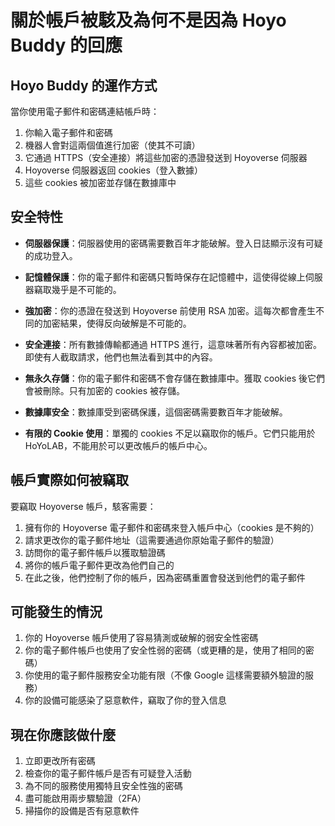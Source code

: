 # 關於帳戶被駭及為何不是因為 Hoyo Buddy 的回應

## Hoyo Buddy 的運作方式

當你使用電子郵件和密碼連結帳戶時：

1. 你輸入電子郵件和密碼
2. 機器人會對這兩個值進行加密（使其不可讀）
3. 它通過 HTTPS（安全連接）將這些加密的憑證發送到 Hoyoverse 伺服器
4. Hoyoverse 伺服器返回 cookies（登入數據）
5. 這些 cookies 被加密並存儲在數據庫中

## 安全特性

- **伺服器保護**：伺服器使用的密碼需要數百年才能破解。登入日誌顯示沒有可疑的成功登入。

- **記憶體保護**：你的電子郵件和密碼只暫時保存在記憶體中，這使得從線上伺服器竊取幾乎是不可能的。

- **強加密**：你的憑證在發送到 Hoyoverse 前使用 RSA 加密。這每次都會產生不同的加密結果，使得反向破解是不可能的。

- **安全連接**：所有數據傳輸都通過 HTTPS 進行，這意味著所有內容都被加密。即使有人截取請求，他們也無法看到其中的內容。

- **無永久存儲**：你的電子郵件和密碼不會存儲在數據庫中。獲取 cookies 後它們會被刪除。只有加密的 cookies 被存儲。

- **數據庫安全**：數據庫受到密碼保護，這個密碼需要數百年才能破解。

- **有限的 Cookie 使用**：單獨的 cookies 不足以竊取你的帳戶。它們只能用於 HoYoLAB，不能用於可以更改帳戶的帳戶中心。

## 帳戶實際如何被竊取

要竊取 Hoyoverse 帳戶，駭客需要：

1. 擁有你的 Hoyoverse 電子郵件和密碼來登入帳戶中心（cookies 是不夠的）
2. 請求更改你的電子郵件地址（這需要通過你原始電子郵件的驗證）
3. 訪問你的電子郵件帳戶以獲取驗證碼
4. 將你的帳戶電子郵件更改為他們自己的
5. 在此之後，他們控制了你的帳戶，因為密碼重置會發送到他們的電子郵件

## 可能發生的情況

1. 你的 Hoyoverse 帳戶使用了容易猜測或破解的弱安全性密碼
2. 你的電子郵件帳戶也使用了安全性弱的密碼（或更糟的是，使用了相同的密碼）
3. 你使用的電子郵件服務安全功能有限（不像 Google 這樣需要額外驗證的服務）
4. 你的設備可能感染了惡意軟件，竊取了你的登入信息

## 現在你應該做什麼

1. 立即更改所有密碼
2. 檢查你的電子郵件帳戶是否有可疑登入活動
3. 為不同的服務使用獨特且安全性強的密碼
4. 盡可能啟用兩步驟驗證（2FA）
5. 掃描你的設備是否有惡意軟件

